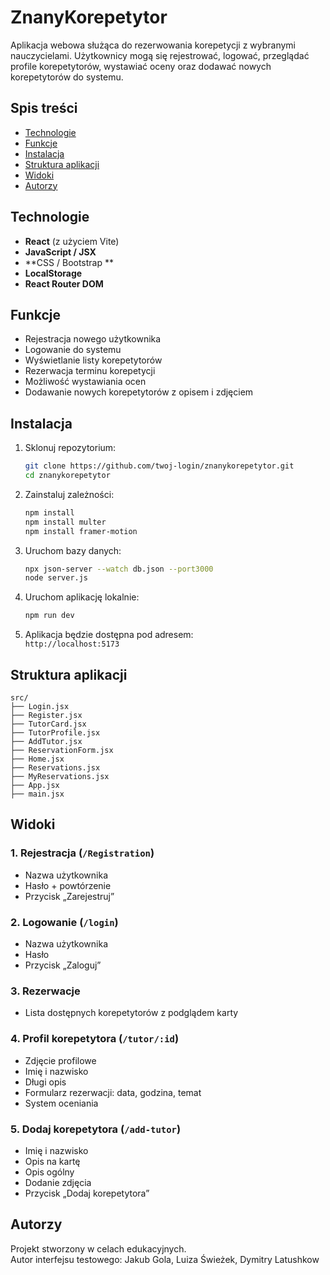 # ZnanyKorepetytor

Aplikacja webowa służąca do rezerwowania korepetycji z wybranymi nauczycielami. Użytkownicy mogą się rejestrować, logować, przeglądać profile korepetytorów, wystawiać oceny oraz dodawać nowych korepetytorów do systemu.

## Spis treści
- [Technologie](#technologie)
- [Funkcje](#funkcje)
- [Instalacja](#instalacja)
- [Struktura aplikacji](#struktura-aplikacji)
- [Widoki](#widoki)
- [Autorzy](#autorzy)

## Technologie

- **React** (z użyciem Vite)
- **JavaScript / JSX**
- **CSS / Bootstrap **
- **LocalStorage**
- **React Router DOM**

## Funkcje

- Rejestracja nowego użytkownika
- Logowanie do systemu
- Wyświetlanie listy korepetytorów
- Rezerwacja terminu korepetycji
- Możliwość wystawiania ocen
- Dodawanie nowych korepetytorów z opisem i zdjęciem

## Instalacja

1. Sklonuj repozytorium:
   ```bash
   git clone https://github.com/twoj-login/znanykorepetytor.git
   cd znanykorepetytor
   ```

2. Zainstaluj zależności:
   ```bash
   npm install
   npm install multer
   npm install framer-motion
   ```
3. Uruchom bazy danych:
   ```bash
   npx json-server --watch db.json --port3000
   node server.js
   ```
   
4. Uruchom aplikację lokalnie:
   ```bash
   npm run dev
   ```
5. Aplikacja będzie dostępna pod adresem:  
   `http://localhost:5173`

## Struktura aplikacji

```
src/
├── Login.jsx
├── Register.jsx
├── TutorCard.jsx
├── TutorProfile.jsx
├── AddTutor.jsx
├── ReservationForm.jsx
├── Home.jsx
├── Reservations.jsx
├── MyReservations.jsx
├── App.jsx
├── main.jsx

```

## Widoki

### 1. Rejestracja (`/Registration`)
- Nazwa użytkownika
- Hasło + powtórzenie
- Przycisk „Zarejestruj”

### 2. Logowanie (`/login`)
- Nazwa użytkownika
- Hasło
- Przycisk „Zaloguj”

### 3. Rezerwacje
- Lista dostępnych korepetytorów z podglądem karty

### 4. Profil korepetytora (`/tutor/:id`)
- Zdjęcie profilowe
- Imię i nazwisko
- Długi opis
- Formularz rezerwacji: data, godzina, temat
- System oceniania

### 5. Dodaj korepetytora (`/add-tutor`)
- Imię i nazwisko
- Opis na kartę
- Opis ogólny
- Dodanie zdjęcia
- Przycisk „Dodaj korepetytora”

## Autorzy

Projekt stworzony w celach edukacyjnych.  
Autor interfejsu testowego: Jakub Gola, Luiza Świeżek, Dymitry Latushkow
